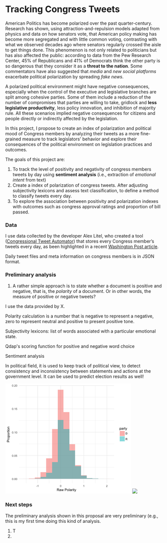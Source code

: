 
# Tracking Congress Tweets

American Politics has become polarized over the past quarter-century. Research has shown, using attraction-and-repulsion models adapted from physics and data on how senators vote, that American policy making has become more segregated and with little common voting, contrasting with what we observed decades ago where senators regularly crossed the aisle to get things done. This phenomenon is not only related to politicians but has also affected the public: according to data from the Pew Research Center, 45% of Republicans and 41% of Democrats think the other party is so dangerous that they consider it as a **threat to the nation**. Some commentators have also suggested that *media* and *new social platforms* exacerbate political polarization by spreading *fake news*.

A polarized political environment might have negative consequences, especially when the control of the executive and legislative branches are split among cohesive parties. Some of them include a reduction of the number of compromises that parties are willing to take, gridlock and **less legislative productivity**,  less policy innovation, and inhibition of majority rule. All these scenarios implied negative consequences for citizens and people directly or indirectly affected by the legislation.

In this project, I propose to create an index of polarization and political mood of Congress members by analyzing their tweets as a more fine-grained measure to track legislators' behavior and explore their consequences of the political environment on legislation practices and outcomes.

The goals of this project are:

1. To track the level of positivity and negativity of congress members tweets by day using **sentiment analysis** (i.e., extraction of *emotional intent* from text)
2. Create a index of polarization of congress tweets. After adjusting subjectivity lexicons and assess text classification, to define a method to classify tweets every day.
4. To explore the association between positivity and polarization indexes with outcomes such as congress approval ratings and proportion of bill passed.

### Data

I use data collected by the developer Alex Litel, who created a tool ([Congressional Tweet Automator](https://github.com/alexlitel/congresstweets)) that stores every Congress member’s tweets every day, as been highlighted in a recent [Washington Post article](https://www.washingtonpost.com/news/politics/wp/2017/06/26/how-congress-tweets-visualized/?utm_term=.6e80a8653a5f).

Daily tweet files and meta information on congress members is in JSON format.

### Preliminary analysis

1. A rather simple approach is to state whether a document is positive and negative, that is, the *polarity* of a document. Or in other words, the measure of positive or negative tweets?




I use the data provided by X.


Polarity calculation is a number that is negative to represent a negative, zero to represent neutral and positive to present positive tone.

Subjectivity lexicons: list of words associated with a particular emotional state.

Qdap's scoring function for positive and negative word choice

Sentiment analysis

In political field, it is used to keep track of political view, to detect consistency and inconsistency between statements and actions at the government level. It can be used to predict election results as well!


![](figures/hist_polarity.png)
![](figures/zhist_polarity.png)




### Next steps

The preliminary analysis shown in this proposal are very preliminary (e.g., this is my first time doing this kind of analysis.

1. T
2.